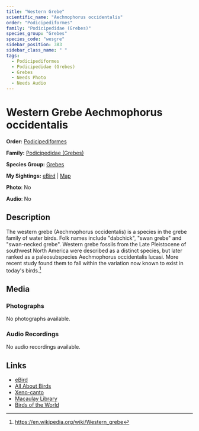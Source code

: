 ```yaml
---
title: "Western Grebe"
scientific_name: "Aechmophorus occidentalis"
order: "Podicipediformes"
family: "Podicipedidae (Grebes)"
species_group: "Grebes"
species_code: "wesgre"
sidebar_position: 383
sidebar_class_name: " "
tags: 
  - Podicipediformes
  - Podicipedidae (Grebes)
  - Grebes
  - Needs Photo
  - Needs Audio
---
```


# Western Grebe <span className='sci_name'>Aechmophorus occidentalis</span>

**Order:** [Podicipediformes](/tags/podicipediformes)

**Family:** [Podicipedidae (Grebes)](/tags/podicipedidae-grebes)

**Species Group:** [Grebes](/tags/grebes)

**My Sightings:** [eBird](https://ebird.org/lifelist?r=world&time=life&spp=wesgre) | [Map](/map?species_code=wesgre)

**Photo**: No 

**Audio**: No

## Description
The western grebe (Aechmophorus occidentalis) is a species in the grebe family of water birds. Folk names include "dabchick", "swan grebe" and "swan-necked grebe".
Western grebe fossils from the Late Pleistocene of southwest North America were described as a distinct species, but later ranked as a paleosubspecies Aechmophorus occidentalis lucasi. More recent study found them to fall within the variation now known to exist in today's birds.[^1]

[^1]: https://en.wikipedia.org/wiki/Western_grebe

## Media
### Photographs
No photographs available.

### Audio Recordings
No audio recordings available.

## Links
* [eBird](https://ebird.org/species/wesgre) 
* [All About Birds](https://www.allaboutbirds.org/guide/wesgre) 
* [Xeno-canto](https://www.xeno-canto.org/species/aechmophorus-occidentalis) 
* [Macaulay Library](https://search.macaulaylibrary.org/catalog?taxonCode=wesgre&sort=rating_rank_desc)
* [Birds of the World](https://birdsoftheworld.org/bow/species/wesgre)

